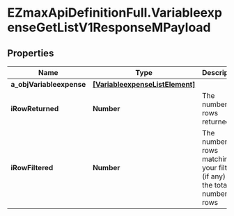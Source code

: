 # EZmaxApiDefinitionFull.VariableexpenseGetListV1ResponseMPayload

## Properties

Name | Type | Description | Notes
------------ | ------------- | ------------- | -------------
**a_objVariableexpense** | [**[VariableexpenseListElement]**](VariableexpenseListElement.md) |  | 
**iRowReturned** | **Number** | The number of rows returned | 
**iRowFiltered** | **Number** | The number of rows matching your filters (if any) or the total number of rows | 


